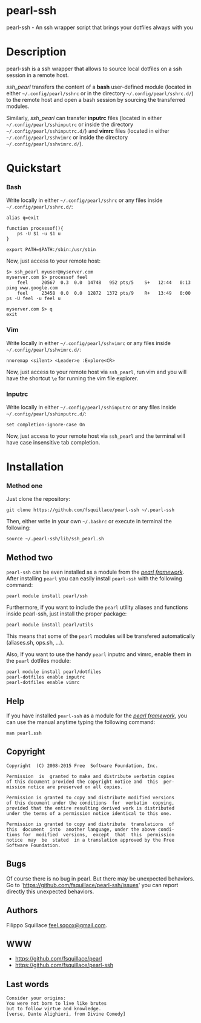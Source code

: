 pearl-ssh
=========
pearl-ssh - An ssh wrapper script that brings your dotfiles always with you

Description
===========
pearl-ssh is a ssh wrapper that allows to source local dotfiles
on a ssh session in a remote host.

*ssh_pearl* transfers the content of a **bash** user-defined module
(located in either `~/.config/pearl/sshrc` or in the directory `~/.config/pearl/sshrc.d/`)
to the remote host and open a bash session by sourcing the transferred modules.

Similarly, *ssh_pearl* can transfer **inputrc** files (located
in either `~/.config/pearl/sshinputrc` or
inside the directory `~/.config/pearl/sshinputrc.d/`)
and **vimrc** files (located in either `~/.config/pearl/sshvimrc` or inside
the directory `~/.config/pearl/sshvimrc.d/`).


Quickstart
==========

### Bash ###
Write locally in either `~/.config/pearl/sshrc` or any files inside `~/.config/pearl/sshrc.d/`:

    alias q=exit

    function processof(){
        ps -U $1 -u $1 u
    }

    export PATH=$PATH:/sbin:/usr/sbin


Now, just access to your remote host:

    $> ssh_pearl myuser@myserver.com
    myserver.com $> processof feel
        feel     20567  0.3  0.0  14748   952 pts/5    S+   12:44   0:13 ping www.google.com
        feel     23458  0.0  0.0  12872  1372 pts/9    R+   13:49   0:00 ps -U feel -u feel u

    myserver.com $> q
    exit

### Vim ###
Write locally in either `~/.config/pearl/sshvimrc` or any files inside `~/.config/pearl/sshvimrc.d/`:

    nnoremap <silent> <Leader>e :Explore<CR>

Now, just access to your remote host via `ssh_pearl`, run vim and you will have the shortcut `\e` for running the vim file explorer.

### Inputrc ###
Write locally in either `~/.config/pearl/sshinputrc` or any files inside `~/.config/pearl/sshinputrc.d/`:

    set completion-ignore-case On

Now, just access to your remote host via `ssh_pearl` and the terminal will have case insensitive tab completion.


Installation
============

### Method one ###
Just clone the repository:

    git clone https://github.com/fsquillace/pearl-ssh ~/.pearl-ssh

Then, either write in your own `~/.bashrc` or execute in terminal the following:

    source ~/.pearl-ssh/lib/ssh_pearl.sh

## Method two ##
`pearl-ssh` can be even installed as a module from the [*pearl framework*](https://github.com/fsquillace/pearl).
After installing `pearl` you can easily install `pearl-ssh` with the following command:

    pearl module install pearl/ssh

Furthermore, if you want to include the `pearl` utility aliases and functions
inside pearl-ssh, just install the proper package:

    pearl module install pearl/utils

This means that some of the `pearl` modules will be transfered automatically
(aliases.sh, ops.sh, ...).

Also, If you want to use the handy `pearl` inputrc and vimrc, enable them in the `pearl` dotfiles module:

    pearl module install pearl/dotfiles
    pearl-dotfiles enable inputrc
    pearl-dotfiles enable vimrc

## Help ##
If you have installed `pearl-ssh` as a module for the [*pearl framework*](https://github.com/fsquillace/pearl), you can use the manual anytime typing the following command:

    man pearl.ssh

## Copyright ##

    Copyright  (C) 2008-2015 Free  Software Foundation, Inc.

    Permission  is  granted to make and distribute verbatim copies
    of this document provided the copyright notice and  this  per‐
    mission notice are preserved on all copies.

    Permission is granted to copy and distribute modified versions
    of this document under the conditions  for  verbatim  copying,
    provided that the entire resulting derived work is distributed
    under the terms of a permission notice identical to this one.

    Permission is granted to copy and distribute  translations  of
    this  document  into  another language, under the above condi‐
    tions for  modified  versions,  except  that  this  permission
    notice  may  be  stated  in a translation approved by the Free
    Software Foundation.

## Bugs ##
Of course there is no bug in pearl. But there may be unexpected behaviors.
Go to 'https://github.com/fsquillace/pearl-ssh/issues' you can report directly
this unexpected behaviors.

## Authors ##
Filippo Squillace <feel.sqoox@gmail.com>.

## WWW ##

- https://github.com/fsquillace/pearl
- https://github.com/fsquillace/pearl-ssh

## Last words ##

    Consider your origins:
    You were not born to live like brutes
    but to follow virtue and knowledge.
    [verse, Dante Alighieri, from Divine Comedy]

